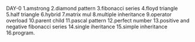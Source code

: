 DAY-0
1.amstrong 2.diamond pattern 3.fibonacci series 4.floyd triangle 5.half triangle 6.hybrid 7.matrix mul 8.multiple inheritance 9.operator overload 10.parent child 
11.pascal pattern 12.perfect number 13.positive and negative fibonacci series 14.single iheritance 15.simple inheritance 16.program.
